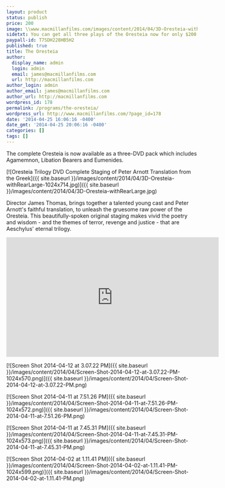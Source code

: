 ```yaml
---
layout: product
status: publish
price: 200
image: \\www.macmillanfilms.com/images/content/2014/04/3D-Oresteia-withRearLarge.jpg
sidetxt: You can get all three plays of the Oresteia now for only $200.
paypall-id: T7SDH228HB5H2
published: true
title: The Oresteia
author:
  display_name: admin
  login: admin
  email: james@macmillanfilms.com
  url: http://macmillanfilms.com
author_login: admin
author_email: james@macmillanfilms.com
author_url: http://macmillanfilms.com
wordpress_id: 178
permalink: /programs/the-oresteia/
wordpress_url: http://www.macmillanfilms.com/?page_id=178
date: '2014-04-25 16:06:16 -0400'
date_gmt: '2014-04-25 20:06:16 -0400'
categories: []
tags: []
---
```

The complete Oresteia is now available as a three-DVD pack which includes Agamemnon, Libation Bearers and Eumenides.

[![Oresteia Trilogy DVD Complete Staging of Peter Arnott Translation from the Greek]({{ site.baseurl }}/images/content/2014/04/3D-Oresteia-withRearLarge-1024x714.jpg)]({{ site.baseurl }}/images/content/2014/04/3D-Oresteia-withRearLarge.jpg)

Director James Thomas, brings together a talented young cast and Peter Arnott's faithful translation, to unleash the gruesome raw power of the Oresteia. This beautifully-spoken original staging makes vivid the poetry and wisdom - and the themes of terror, revenge and justice - that are Aeschylus' eternal trilogy.</p>

<iframe src="https://www.youtube.com/embed/I_BBr20t_gA?rel=0&amp;modestbranding=1&amp;autohide=1" width="560" height="315" frameborder="0" allowfullscreen="allowfullscreen"></iframe>

[![Screen Shot 2014-04-12 at 3.07.22 PM]({{ site.baseurl }}/images/content/2014/04/Screen-Shot-2014-04-12-at-3.07.22-PM-1024x570.png)]({{ site.baseurl }}/images/content/2014/04/Screen-Shot-2014-04-12-at-3.07.22-PM.png)

[![Screen Shot 2014-04-11 at 7.51.26 PM]({{ site.baseurl }}/images/content/2014/04/Screen-Shot-2014-04-11-at-7.51.26-PM-1024x572.png)]({{ site.baseurl }}/images/content/2014/04/Screen-Shot-2014-04-11-at-7.51.26-PM.png) 

[![Screen Shot 2014-04-11 at 7.45.31 PM]({{ site.baseurl }}/images/content/2014/04/Screen-Shot-2014-04-11-at-7.45.31-PM-1024x573.png)]({{ site.baseurl }}/images/content/2014/04/Screen-Shot-2014-04-11-at-7.45.31-PM.png) 

[![Screen Shot 2014-04-02 at 1.11.41 PM]({{ site.baseurl }}/images/content/2014/04/Screen-Shot-2014-04-02-at-1.11.41-PM-1024x599.png)]({{ site.baseurl }}/images/content/2014/04/Screen-Shot-2014-04-02-at-1.11.41-PM.png)